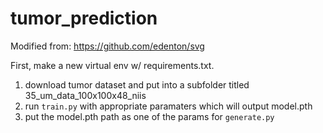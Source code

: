 # tumor_prediction

Modified from: https://github.com/edenton/svg

First, make a new virtual env w/ requirements.txt.

1. download tumor dataset and put into a subfolder titled 35_um_data_100x100x48_niis
1. run  `train.py` with appropriate paramaters which will output model.pth
1. put the model.pth path as one of the params for `generate.py`
